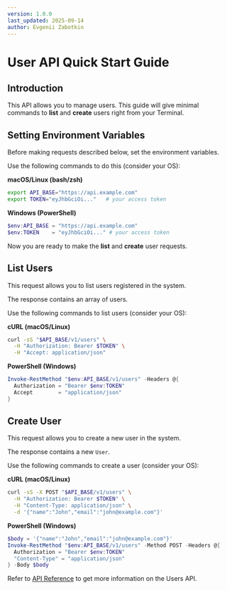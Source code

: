 ```yaml
---
version: 1.0.0
last_updated: 2025-09-14
author: Evgenii Zabotkin
---
```


# User API Quick Start Guide

## Introduction

This API allows you to manage users. This guide will give minimal commands to **list** and **create** users right from your Terminal.

## Setting Environment Variables

Before making requests described below, set the environment variables. 

Use the following commands to do this (consider your OS):

**macOS/Linux (bash/zsh)**

```bash
export API_BASE="https://api.example.com"
export TOKEN="eyJhbGciOi..."   # your access token
```

**Windows (PowerShell)**

```powershell
$env:API_BASE = "https://api.example.com"
$env:TOKEN    = "eyJhbGciOi..." # your access token
```

Now you are ready to make the **list** and **create** user requests.

## List Users

This request allows you to list users registered in the system.

The response contains an array of users.

Use the following commands to list users (consider your OS):

**cURL (macOS/Linux)**

```bash
curl -sS "$API_BASE/v1/users" \
  -H "Authorization: Bearer $TOKEN" \
  -H "Accept: application/json"
```

**PowerShell (Windows)**

```powershell
Invoke-RestMethod "$env:API_BASE/v1/users" -Headers @{
  Authorization = "Bearer $env:TOKEN"
  Accept        = "application/json"
}
```

## Create User

This request allows you to create a new user in the system.

The response contains a new `User`.

Use the following commands to create a user (consider your OS):

**cURL (macOS/Linux)**

```bash
curl -sS -X POST "$API_BASE/v1/users" \
  -H "Authorization: Bearer $TOKEN" \
  -H "Content-Type: application/json" \
  -d '{"name":"John","email":"john@example.com"}'
```

**PowerShell (Windows)**

```powershell
$body = '{"name":"John","email":"john@example.com"}'
Invoke-RestMethod "$env:API_BASE/v1/users" -Method POST -Headers @{
  Authorization = "Bearer $env:TOKEN"
  "Content-Type" = "application/json"
} -Body $body
```

Refer to [API Reference](../reference/users.md) to get more information on the Users API.
